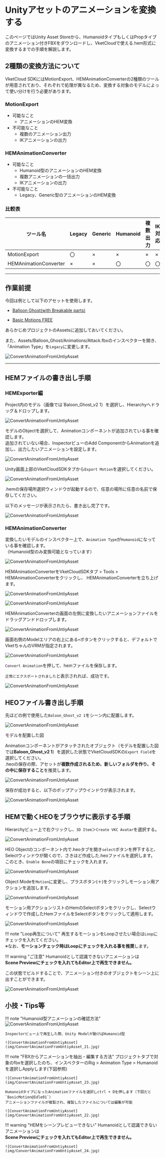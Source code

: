 # Unityアセットのアニメーションを変換する

このページではUnity Asset Storeから、HumanoidタイプもしくはPropタイプのアニメーション付きFBXをダウンロードし、VketCloudで使える.hem形式に変換するまでの手順を解説します。

## 2種類の変換方法について

VketCloud SDKにはMotionExport、HEMAnimationConverterの2種類のツールが用意されており、それぞれで処理が異なるため、変換する対象のモデルによって使い分けを行う必要があります。

### MotionExport

- 可能なこと
    - アニメーションのHEM変換
- 不可能なこと
    - 複数のアニメーション出力
    - IKアニメーションの出力

### HEMAnimationConverter

- 可能なこと
    - Humanoid型のアニメーションのHEM変換
    - 複数アニメーションの一括出力
    - IKアニメーションの出力
- 不可能なこと
    - Legacy、Generic型のアニメーションのHEM変換

### 比較表

| ツール名 | Legacy | Generic| Humanoid | 複数出力 | IK対応 | 
| -- | -- | -- | -- | -- | -- |
| MotionExport | 〇 | × | × | × | × |
| HEMAnimationConverter | × | × | 〇 | 〇 | 〇 |

---

## 作業前提

今回は例として以下のアセットを使用します。

- [Balloon Ghost(with Breakable parts)](https://assetstore.unity.com/packages/3d/animations/balloon-ghost-with-breakable-parts-209499)

- [Basic Motions FREE](https://assetstore.unity.com/packages/3d/animations/basic-motions-free-154271)

あらかじめプロジェクトのAssetsに追加しておいてください。

また、Assets/Balloon_Ghost/Animations/Attack.fbxのインスペクターを開き、  
「Animation Type」を`Legacy`に変更します。

![ConvertAnimationFromUntiyAsset](img/ConvertAnimationFromUntiyAsset_01.jpg)

---

## HEMファイルの書き出し手順

### HEMExporter編

Project内のモデル（画像では`Baloon_Ghost_v2 1）を選択し、Hierarchyへドラッグ＆ドロップします。

![ConvertAnimationFromUntiyAsset](img/ConvertAnimationFromUntiyAsset_02.jpg)

モデルのObjectを選択して、Animationコンポーネントが追加されている事を確認します。  
追加されていない場合、InspectorビューのAdd ComponentからAnimationを追加し、出力したいアニメーションを設定します。

![ConvertAnimationFromUntiyAsset](img/ConvertAnimationFromUntiyAsset_03.jpg)

Unity画面上部のVketCloudSDKタブから`Export Motion`を選択してください。

![ConvertAnimationFromUntiyAsset](img/ConvertAnimationFromUntiyAsset_04.jpg)

.hemの保存場所選択ウィンドウが起動するので、任意の場所に任意の名前で保存してください。  

以下のメッセージが表示されたら、書き出し完了です。

![ConvertAnimationFromUntiyAsset](img/ConvertAnimationFromUntiyAsset_05.jpg)

### HEMAnimationConverter

変換したいモデルのインスペクター上で、`Animation Type`が`Humanoid`になっている事を確認します。  
（Humanoid型のみ変換可能となっています）

![ConvertAnimationFromUntiyAsset](img/ConvertAnimationFromUntiyAsset_06.jpg)

HEMAnimationConverterをVketCloudSDKタブ > Tools > HEMAnimationConverterをクリックし、  HEMAnimationConverterを立ち上げます。

![ConvertAnimationFromUntiyAsset](img/ConvertAnimationFromUntiyAsset_07.jpg)

![ConvertAnimationFromUntiyAsset](img/ConvertAnimationFromUntiyAsset_08.jpg)

HEMAnimationConverterの画面の左側に変換したいアニメーションファイルをドラッグアンドドロップします。

![ConvertAnimationFromUntiyAsset](img/ConvertAnimationFromUntiyAsset_09.jpg)

画面右側のModelエリアの右上にある`+`ボタンをクリックすると、デフォルトでVketちゃんのVRMが指定されます。

![ConvertAnimationFromUntiyAsset](img/ConvertAnimationFromUntiyAsset_10.jpg)

`Convert Animation`を押して、hemファイルを保存します。  

`正常にエクスポートされました`と表示されれば、成功です。

![ConvertAnimationFromUntiyAsset](img/ConvertAnimationFromUntiyAsset_11.jpg)

## HEOファイル書き出し手順

先ほどの例で使用した`Baloon_Ghost_v2 1`をシーン内に配置します。  

![ConvertAnimationFromUntiyAsset](img/ConvertAnimationFromUntiyAsset_12.jpg)

モデルを配置した図

Animationコンポーネントがアタッチされたオブジェクト（モデルを配置した図では**Baloon\_Ghost\_v2 1**）を選択した状態でVketCloudSDKの`Export Field`を選択してください。  
.heoの保存の際、アセットが**複数作成されるため、新しいフォルダを作り、その中に保存すること**を推奨します。

![ConvertAnimationFromUntiyAsset](img/ConvertAnimationFromUntiyAsset_13.jpg)

保存が成功すると、以下のポップアップウインドウが表示されます。

![ConvertAnimationFromUntiyAsset](img/ConvertAnimationFromUntiyAsset_14.jpg)

## HEMで動くHEOをブラウザに表示する手順

Hierarchyビュー上で右クリックし、`3D Item`＞`Create VKC Avatar`を選択する。

![ConvertAnimationFromUntiyAsset](img/ConvertAnimationFromUntiyAsset_15.jpg)

HEO Objectのコンポーネント内で.heoタブを開き`select`ボタンを押下すると、Selectウィンドウが開くので、さきほど作成した.heoファイルを選択します。  
このとき、`Enable Bone`の項目にチェックを入れます。

![ConvertAnimationFromUntiyAsset](img/ConvertAnimationFromUntiyAsset_16.jpg)

Object Modeを`Motion`に変更し、プラスボタン(＋)をクリックしモーション用アクションを追加します。

![ConvertAnimationFromUntiyAsset](img/ConvertAnimationFromUntiyAsset_17.jpg)

モーション用アクションリストのHemのSelectボタンをクリックし、Selectウィンドウで作成したHemファイルをSelectボタンをクリックして適用します。

![ConvertAnimationFromUntiyAsset](img/ConvertAnimationFromUntiyAsset_18.jpg)

!!! note "Loop再生について"
    再生するモーションをLoopさせたい場合は`Loop`にチェックを入れてください。  <br>
    ※なお、**モーションチェック時はLoopにチェックを入れる事を推奨**します。

!!! warning "ご注意"
    Humanoidとして認識できないアニメーションは<br>
    **Scene Previewにチェックを入れてもEditor上で再生できません。**

この状態でビルドすることで、アニメーション付きのオブジェクトをシーン上に出すことができます。

![ConvertAnimationFromUntiyAsset](img/ConvertAnimationFromUntiyAsset_19.gif)

## 小技・Tips等

!!! note "Humanoid型アニメーションの確認方法"
    ![ConvertAnimationFromUntiyAsset](img/ConvertAnimationFromUntiyAsset_20.jpg)

    Inspectorビュー上で再生した際、Unity Modelが動けばHumanoid型

    ![ConvertAnimationFromUntiyAsset](img/ConvertAnimationFromUntiyAsset_21.jpg)

!!! note "FBXからアニメーションを抽出・編集する方法"
    プロジェクトタブで対象のfbxを選択したのち、インスペクターのRig > Animation Type > Humanoidを選択しApplyします(下図参照)  

    ![ConvertAnimationFromUntiyAsset](img/ConvertAnimationFromUntiyAsset_23.jpg)

    HumanoidタイプになったAnimationファイルを選択しctrl + Dを押します（下図だと`BasicMotion@Idle01`）  
    アニメーションファイルが複製され、複製したファイルについては編集が可能

    ![ConvertAnimationFromUntiyAsset](img/ConvertAnimationFromUntiyAsset_22.jpg)

!!! warning "HEMをシーンプレビューできない"
    Humanoidとして認識できないアニメーションは    
    **Scene Previewにチェックを入れてもEditor上で再生できません。**

    ![ConvertAnimationFromUntiyAsset](img/ConvertAnimationFromUntiyAsset_24.jpg)